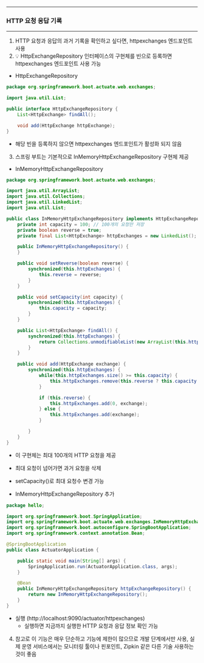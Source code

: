 -----
### HTTP 요청 응답 기록
-----
1. HTTP 요청과 응답의 과거 기록을 확인하고 싶다면, httpexchanges 엔드포인트 사용
2. 💡 HttpExchangeRepository 인터페이스의 구현체를 빈으로 등록하면 httpexchanges 엔드포인트 사용 가능
  - HttpExchangeRepository
```java
package org.springframework.boot.actuate.web.exchanges;

import java.util.List;

public interface HttpExchangeRepository {
    List<HttpExchange> findAll();

    void add(HttpExchange httpExchange);
}
```

  - 해당 빈을 등록하지 않으면 httpexchanges 엔드포인트가 활성화 되지 않음
3. 스프링 부트는 기본적으로 InMemoryHttpExchangeRepository 구현체 제공
  - InMemoryHttpExchangeRepository
```java
package org.springframework.boot.actuate.web.exchanges;

import java.util.ArrayList;
import java.util.Collections;
import java.util.LinkedList;
import java.util.List;

public class InMemoryHttpExchangeRepository implements HttpExchangeRepository {
    private int capacity = 100; // 100개의 요청만 저장
    private boolean reverse = true;
    private final List<HttpExchange> httpExchanges = new LinkedList();

    public InMemoryHttpExchangeRepository() {
    }

    public void setReverse(boolean reverse) {
        synchronized(this.httpExchanges) {
            this.reverse = reverse;
        }
    }

    public void setCapacity(int capacity) {
        synchronized(this.httpExchanges) {
            this.capacity = capacity;
        }
    }

    public List<HttpExchange> findAll() {
        synchronized(this.httpExchanges) {
            return Collections.unmodifiableList(new ArrayList(this.httpExchanges));
        }
    }

    public void add(HttpExchange exchange) {
        synchronized(this.httpExchanges) {
            while(this.httpExchanges.size() >= this.capacity) {
                this.httpExchanges.remove(this.reverse ? this.capacity - 1 : 0);
            }

            if (this.reverse) {
                this.httpExchanges.add(0, exchange);
            } else {
                this.httpExchanges.add(exchange);
            }

        }
    }
}
```
  - 이 구현체는 최대 100개의 HTTP 요청을 제공
  - 최대 요청이 넘어가면 과거 요청을 삭제
  - setCapacity()로 최대 요청수 변경 가능
    
  - InMemoryHttpExchangeRepository 추가
```java
package hello;

import org.springframework.boot.SpringApplication;
import org.springframework.boot.actuate.web.exchanges.InMemoryHttpExchangeRepository;
import org.springframework.boot.autoconfigure.SpringBootApplication;
import org.springframework.context.annotation.Bean;

@SpringBootApplication
public class ActuatorApplication {

    public static void main(String[] args) {
        SpringApplication.run(ActuatorApplication.class, args);
    }

    @Bean
    public InMemoryHttpExchangeRepository httpExchangeRepository() {
        return new InMemoryHttpExchangeRepository();
    }
}
```
  - 실행 (http://localhost:9090/actuator/httpexchanges)
    + 실행하면 지금까지 실행한 HTTP 요청과 응답 정보 확인 가능
   
4. 참고로 이 기능은 매우 단순하고 기능에 제한이 많으므로 개발 단계에서만 사용, 실제 운영 서비스에서는 모니터링 툴이나 핀포인트, Zipkin 같은 다른 기술 사용하는 것이 좋음
 

